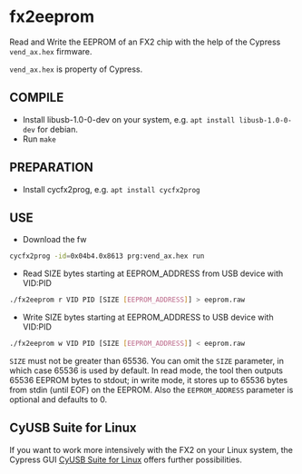 fx2eeprom
=========

Read and Write the EEPROM of an FX2 chip with the help of the Cypress `vend_ax.hex` firmware.

`vend_ax.hex` is property of Cypress.

COMPILE
-------
- Install libusb-1.0-0-dev on your system, e.g. `apt install libusb-1.0-0-dev` for debian.
- Run `make`

PREPARATION
-----------
- Install cycfx2prog, e.g. `apt install cycfx2prog`

USE
---

- Download the fw
```sh
cycfx2prog -id=0x04b4.0x8613 prg:vend_ax.hex run
```

- Read SIZE bytes starting at EEPROM_ADDRESS from USB device with VID:PID
```sh
./fx2eeprom r VID PID [SIZE [EEPROM_ADDRESS]] > eeprom.raw
```

- Write SIZE bytes starting at EEPROM_ADDRESS to USB device with VID:PID
```sh
./fx2eeprom w VID PID [SIZE [EEPROM_ADDRESS]] < eeprom.raw
```

`SIZE` must not be greater than 65536. You can omit the `SIZE` parameter, in which case 65536 is used by default.
In read mode, the tool then outputs 65536 EEPROM bytes to stdout;
in write mode, it stores up to 65536 bytes from stdin (until EOF) on the EEPROM.
Also the `EEPROM_ADDRESS` parameter is optional and defaults to 0.


CyUSB Suite for Linux
---------------------

If you want to work more intensively with the FX2 on your Linux system, the Cypress GUI
[CyUSB Suite for Linux](https://github.com/Ho-Ro/cyusb_linux) offers further possibilities.
